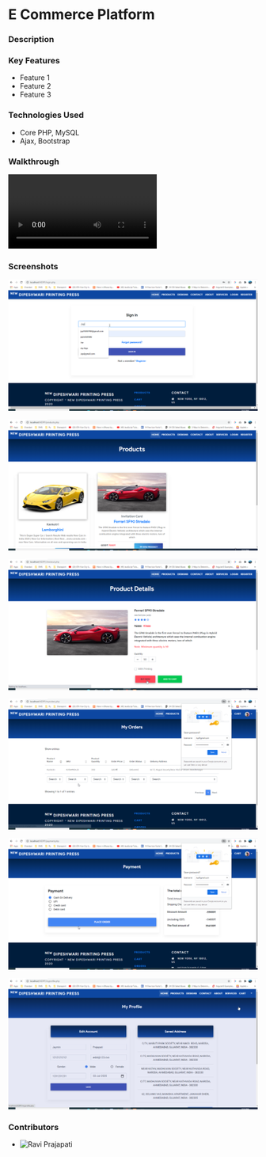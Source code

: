 # E Commerce Platform

### Description


### Key Features
- Feature 1
- Feature 2
- Feature 3

### Technologies Used
- Core PHP, MySQL
- Ajax, Bootstrap


### Walkthrough
<video src="EcommercePlatform.mp4" ></video>


### Screenshots
![Sign in](./SignIn.png)

![Product Page](./Product.png)

![Product Details Page](./ProductDetails.png)

![Orders](./Orders.png)

![Payment](./Payment.png)

![Profile](./Profile.png)

### Contributors
- ![Ravi Prajapati](https://www.linkedin.com/in/raviprajapati14)